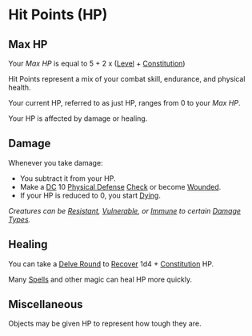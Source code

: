 # Hit Points (HP)

## Max HP

Your *Max HP* is equal to 5 + 2 x ([Level](Level.md) + [Constitution](../The%20Ability%20Scores/Constitution.md))

Hit Points represent a mix of your combat skill, endurance, and physical health.

Your current HP, referred to as just HP, ranges from 0 to your *Max HP*.

Your HP is affected by damage or healing.

## Damage

Whenever you take damage:

- You subtract it from your HP.
- Make a [DC](../../Game%20Procedures/Core%20Procedures/DC.md) 10 [Physical Defense](Physical%20Defense.md) [Check](../../Game%20Procedures/Core%20Procedures/Check.md) or become [Wounded](../../Game%20Procedures/Conditions/Wounded.md).
- If your HP is reduced to 0, you start [Dying](../../Game%20Procedures/Conditions/Dying.md).

*Creatures can be [Resistant](../../Game%20Procedures/Conditions/Resistant.md), [Vulnerable](../../Game%20Procedures/Conditions/Vulnerable.md), or [Immune](../../Game%20Procedures/Conditions/Immune.md) to certain [Damage Types](../../Game%20Procedures/Combat/Damage%20Types/{Damage%20Types}.md).*

## Healing

You can take a [Delve Round](../../Game%20Procedures/Core%20Procedures/Round.md#Delve%20Round) to [Recover](../../Game%20Procedures/Exploration/Delving.md#Recover) 1d4 + [Constitution](../The%20Ability%20Scores/Constitution.md) HP.

Many [Spells](../../Magic/Spells.md) and other magic can heal HP more quickly.

## Miscellaneous

Objects may be given HP to represent how tough they are.
